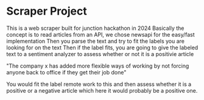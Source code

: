 # Scraper Project
This is a web scraper built for junction hackathon in 2024
Basically the concept is to read articles from an API, we chose newsapi for the easy/fast implementation
Then you parse the text and try to fit the labels you are looking for on the text
Then if the label fits, you are going to give the labeled text to a sentiment analyzer to assess whether or not it is a positivie article

"The company x has added more flexible ways of working by not forcing anyone back to office if they get their job done"

You would fit the label remote work to this and then assess whether it is a positive or a negative article which here it would probably be a positive one.
